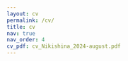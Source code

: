 ```yaml
---
layout: cv
permalink: /cv/
title: cv
nav: true
nav_order: 4
cv_pdf: cv_Nikishina_2024-august.pdf
---
```


